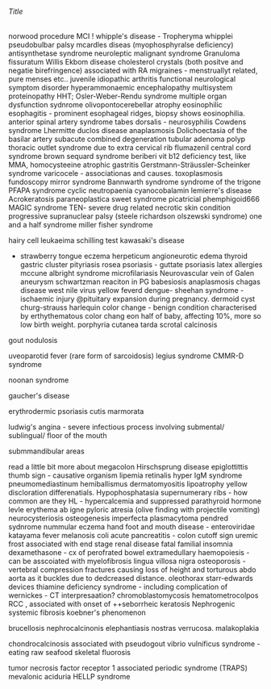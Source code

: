 ###### Title

norwood procedure
MCI !
whipple's disease - Tropheryma whipplei
pseudobulbar palsy
mcardles diseas (myophosphyralse deficiency)
antisynthetase syndrome
neuroleptic malignant syndrome
Granuloma fissuratum 
Willis Ekbom disease
cholesterol crystals (both positve and negatie birefringence) associated with RA
migraines - menstruallyt related, pure menses etc..
juvenile idiopathic arthritis
functional neurological symptom disorder
hyperammonaemic encephalopathy
multisystem proteinopathy
HHT; Osler-Weber-Rendu syndrome
multiple organ dysfunction sydnrome
olivopontocerebellar atrophy
eosinophilic esophagitis - prominent esophageal ridges, biopsy shows eosinophilia.
anterior spinal artery syndrome
tabes dorsalis - neurosyphilis
Cowdens syndrome
    Lhermitte duclos disease
anaplasmosis
Dolichoectasia of the basilar artery
subacute combined degeneration
tubular adenoma polyp
thoracic outlet syndrome due to extra cervical rib
flumazenil
central cord syndrome
brown sequard syndrome
beriberi
vit b12 deficiency test, like MMA, homocysteeine
atrophic gastritis
Gerstmann-Sträussler-Scheinker syndrome
varicocele - associationas and causes.
toxoplasmosis fundoscopy
mirror syndrome
Bannwarth syndrome
syndrome of the trigone
PFAPA syndrome
cyclic neutropaenia
cyanocobalamin
lemierre's disease
Acrokeratosis paraneoplastica 
sweet syndrome
picatricial phemphigoid666
MAGIC syndrome
TEN- severe drug related necrotic skin condition
progressive supranuclear palsy (steele richardson olszewski syndrome)
one and a half syndrome
miller fisher syndrome

hairy cell leukaeima
schilling test
kawasaki's disease
- strawberry tongue
eczema herpeticum
angioneurotic edema
thyroid gastric cluster
pityriasis rosea
psoriasis - guttate psoriasis
latex allergies
mccune albright syndrome
microfilariasis
Neurovascular
    vein of Galen aneurysm
schwartzman reaciton in PG
babesiosis
anaplasmosis
chagas disease
west nile virus
yellow feverd
dengue-
sheehan syndrome - ischaemic injury @pituitary expansion during pregnancy. 
dermoid cyst
churg-strauss
harlequin color change - benign condition characterised by erthythematous color chang eon half of baby, affecting 10%, more so low birth weight. 
porphyria cutanea tarda
scrotal calcinosis

gout nodulosis

uveoparotid fever (rare form of sarcoidosis)
legius syndrome
CMMR-D syndrome

noonan syndrome

gaucher's disease

erythrodermic psoriasis 
cutis marmorata

ludwig's angina - severe infectious process involving submental/ sublingual/ floor of the mouth 

submmandibular areas

read a little bit more about megacolon
Hirschsprung disease
epiglottittis thumb sign - causative organism
lipemia retinalis
hyper IgM syndrome
pneumomediastinum
hemiballismus
dermatomyositis
lipoatrophy
yellow discloration differenatials.
Hypophosphatasia 
supernumerary ribs - how common are they
HL - hypercalcemia and suppressed parathyroid hormone levle
erythema ab igne
pyloric atresia (olive finding with projectile vomiting)
neurocysteriosis
osteogenesis imperfecta
plasmacytoma
pendred sydnrome
nummular eczema
hand foot and mouth disease - enteroviridae
katayama fever
melanosis coli
acute pancreatitis - colon cutoff sign
uremic frost associated with end stage renal disease
fatal familial insomnia
dexamethasone - cx of perofrated bowel
extramedullary haemopoiesis - can be asscoiated with myelofibrosis
lingua villosa nigra
osteoporosis - vertebral compression fractures causing loss of height and torturous abdo aorta as it buckles due to dedcreased distance.
oleothorax 
starr-edwards devices
thiamine deficiency syndrome  - including complication of wernickes - CT interpresaation?
chromoblastomycosis
hematometrocolpos
RCC , associated with onset of ++seborrheic keratosis
Nephrogenic systemic fibrosis
koebner's phenomenon

brucellosis
nephrocalcinonis
elephantiasis nostras verrucosa.
malakoplakia

chondrocalcinosis associated with pseudogout
vibrio vulnificus syndrome - eating raw seafood
skeletal fluorosis

 tumor necrosis factor receptor 1 associated periodic syndrome (TRAPS)
 mevalonic aciduria
 HELLP syndrome
 